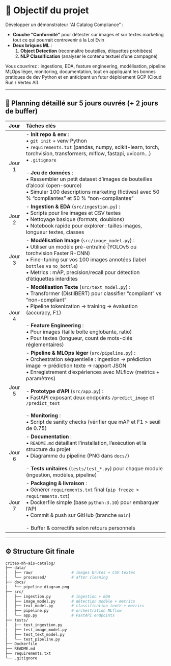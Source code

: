 # 🚀 Objectif du projet
Développer un démonstrateur “AI Catalog Compliance” :

- **Couche “Conformité”** pour détecter sur images et sur textes marketing tout ce qui pourrait contrevenir à la Loi Evin
- **Deux briques ML** :
  1. **Object Detection** (reconnaître bouteilles, étiquettes prohibées)
  2. **NLP Classification** (analyser le contenu textuel d’une campagne)

Vous couvrirez : ingestions, EDA, feature engineering, modélisation, pipeline MLOps léger, monitoring, documentation, tout en appliquant les bonnes pratiques de dev Python et en anticipant un futur déploiement GCP (Cloud Run / Vertex AI).

---

## 📅 Planning détaillé sur 5 jours ouvrés (+ 2 jours de buffer)

| Jour   | Tâches clés                                                                                                                                                                                                                                                                                                                                                                                                                                      |
|:------:|:-------------------------------------------------------------------------------------------------------------------------------------------------------------------------------------------------------------------------------------------------------------------------------------------------------------------------------------------------------------------------------------------------------------------------------------------------|
| Jour 1 | - **Init repo & env** :<br>  • `git init` + venv Python<br>  • `requirements.txt` (pandas, numpy, scikit-learn, torch, torchvision, transformers, mlflow, fastapi, uvicorn…)<br>  • `.gitignore`<br><br>- **Jeu de données** :<br>  • Rassembler un petit dataset d’images de bouteilles d’alcool (open-source)<br>  • Simuler 100 descriptions marketing (fictives) avec 50 % “compliantes” et 50 % “non-compliantes” |
| Jour 2 | - **Ingestion & EDA** (`src/ingestion.py`) :<br>  • Scripts pour lire images et CSV textes<br>  • Nettoyage basique (formats, doublons)<br>  • Notebook rapide pour explorer : tailles images, longueur textes, classes                                                                                                                                                |
| Jour 3 | - **Modélisation Image** (`src/image_model.py`) :<br>  • Utiliser un modèle pré-entraîné (YOLOv5 ou torchvision Faster R-CNN)<br>  • Fine-tuning sur vos 100 images annotées (label `bottles` vs `no_bottle`)<br>  • Metrics : mAP, precision/recall pour détection d’étiquettes interdites                                             |
| Jour 4 | - **Modélisation Texte** (`src/text_model.py`) :<br>  • Transformer (DistilBERT) pour classifier “compliant” vs “non-compliant”<br>  • Pipeline tokenization → training → évaluation (accuracy, F1)<br><br>- **Feature Engineering** :<br>  • Pour images (taille boîte englobante, ratio)<br>  • Pour textes (longueur, count de mots-clés réglementaires)     |
| Jour 5 | - **Pipeline & MLOps léger** (`src/pipeline.py`) :<br>  • Orchestration séquentielle : ingestion → prédiction image → prédiction texte → rapport JSON<br>  • Enregistrement d’expériences avec MLflow (metrics + paramètres)<br><br>- **Prototype d’API** (`src/app.py`) :<br>  • FastAPI exposant deux endpoints `/predict_image` et `/predict_text`<br><br>- **Monitoring** :<br>  • Script de sanity checks (vérifier que mAP et F1 > seuil de 0.75) |
| Jour 6 | - **Documentation** :<br>  • `README.md` détaillant l’installation, l’exécution et la structure du projet<br>  • Diagramme du pipeline (PNG dans `docs/`)<br><br>- **Tests unitaires** (`tests/test_*.py`) pour chaque module (ingestion, modèles, pipeline)                                                                                                  |
| Jour 7 | - **Packaging & livraison** :<br>  • Générer `requirements.txt` final (`pip freeze > requirements.txt`)<br>  • Dockerfile simple (base `python:3.10`) pour embarquer l’API<br>  • Commit & push sur GitHub (branche `main`)<br><br>- Buffer & correctifs selon retours personnels                                                                                 |

---

## ⚙️ Structure Git finale

```bash
criteo-mh-ais-catalog/
├── data/
│   ├── raw/                 # images brutes + CSV textes
│   └── processed/           # after cleaning
├── docs/
│   └── pipeline_diagram.png
├── src/
│   ├── ingestion.py         # ingestion + EDA
│   ├── image_model.py       # détection modèle + metrics
│   ├── text_model.py        # classification texte + metrics
│   ├── pipeline.py          # orchestration MLflow
│   └── app.py               # FastAPI endpoints
├── tests/
│   ├── test_ingestion.py
│   ├── test_image_model.py
│   ├── test_text_model.py
│   └── test_pipeline.py
├── Dockerfile
├── README.md
├── requirements.txt
└── .gitignore
